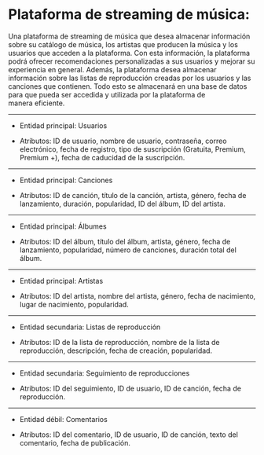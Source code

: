# Plataforma de streaming de música:

Una plataforma de streaming de música que desea almacenar información sobre su catálogo de música, los artistas que producen la música y los usuarios que acceden a la plataforma.
Con esta información, la plataforma podrá ofrecer recomendaciones personalizadas a sus usuarios y mejorar su experiencia en general.
Además, la plataforma desea almacenar información sobre las listas de reproducción creadas por los usuarios y las canciones que contienen.
Todo esto se almacenará en una base de datos para que pueda ser accedida y utilizada por la plataforma de manera eficiente.

----

* Entidad principal: Usuarios

* Atributos: ID de usuario, nombre de usuario, contraseña, correo electrónico, fecha de registro, tipo de suscripción (Gratuita, Premium, Premium +), fecha de caducidad de la suscripción.

---- 

* Entidad principal: Canciones

* Atributos: ID de canción, título de la canción, artista, género, fecha de lanzamiento, duración, popularidad, ID del álbum, ID del artista.

----

* Entidad principal: Álbumes

* Atributos: ID del álbum, título del álbum, artista, género, fecha de lanzamiento, popularidad, número de canciones, duración total del álbum.

----

* Entidad principal: Artistas

* Atributos: ID del artista, nombre del artista, género, fecha de nacimiento, lugar de nacimiento, popularidad.

----

* Entidad secundaria: Listas de reproducción

* Atributos: ID de la lista de reproducción, nombre de la lista de reproducción, descripción, fecha de creación, popularidad.

----

* Entidad secundaria: Seguimiento de reproducciones

* Atributos: ID del seguimiento, ID de usuario, ID de canción, fecha de reproducción.

----

* Entidad débil: Comentarios

* Atributos: ID del comentario, ID de usuario, ID de canción, texto del comentario, fecha de publicación.

